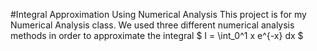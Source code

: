 #Integral Approximation Using Numerical Analysis
This project is for my Numerical Analysis class. We used three different numerical analysis methods in order to approximate the integral 
$ I = \int_0^1 x e^{-x} dx $ 


